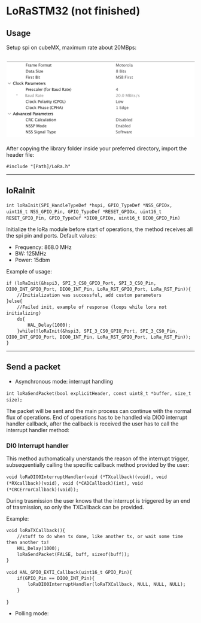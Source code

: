 # LoRaSTM32 (not finished)
## Usage

Setup spi on cubeMX, maximum rate about 20MBps:

![Alt text](Imgs/SPImax.png "Title")
---
After copying the library folder inside your preferred directory, import the header file:

```
#include "[Path]/LoRa.h"
```
---
## loRaInit
`int loRaInit(SPI_HandleTypeDef *hspi, GPIO_TypeDef *NSS_GPIOx, uint16_t NSS_GPIO_Pin, GPIO_TypeDef *RESET_GPIOx, uint16_t RESET_GPIO_Pin, GPIO_TypeDef *DIO0_GPIOx, uint16_t DIO0_GPIO_Pin)`
	     
Initialize the loRa module before start of operations, the method receives all the spi pin and ports.
Default values: 
- Frequency: 868.0 MHz
- BW: 125MHz
- Power: 15dbm
  
Example of usage:
```
if (loRaInit(&hspi3, SPI_3_CS0_GPIO_Port, SPI_3_CS0_Pin, DIO0_INT_GPIO_Port, DIO0_INT_Pin, LoRa_RST_GPIO_Port, LoRa_RST_Pin)){
	//Initialization was successful, add custom parameters
}else{
	//Failed init, example of response (loops while lora not initializing)
	do{
		HAL_Delay(1000);
	}while(!loRaInit(&hspi3, SPI_3_CS0_GPIO_Port, SPI_3_CS0_Pin, DIO0_INT_GPIO_Port, DIO0_INT_Pin, LoRa_RST_GPIO_Port, LoRa_RST_Pin));
}
```

---
## Send a packet
- Asynchronous mode: interrupt handling

`int loRaSendPacket(bool explicitHeader, const uint8_t *buffer, size_t size);`

The packet will be sent and the main process can continue with the normal flux of operations.
End of operations has to be handled via DIO0 interrupt handler callback, after the callback is received the user has to call the interrupt handler method:
### DI0 Interrupt handler

This method authomatically unerstands the reason of the interrupt trigger, subsequentially calling the specific callback method provided by the user:

`void loRaDIO0InterruptHandler(void (*TXcallback)(void), void (*RXcallback)(void), void (*CADCallback)(int), void (*CRCErrorCallback)(void));`

During trasmission the user knows that the interrupt is triggered by an end of trasmission, so only the TXCallback can be provided.

Example:

```
void loRaTXCallback(){
	//stuff to do when tx done, like another tx, or wait some time  then another tx!
	HAL_Delay(1000);
	loRaSendPacket(FALSE, buff, sizeof(buff));
}

void HAL_GPIO_EXTI_Callback(uint16_t GPIO_Pin){
	if(GPIO_Pin == DIO0_INT_Pin){
		loRaDIO0InterruptHandler(loRaTXCallback, NULL, NULL, NULL);
	}

}
```

- Polling mode: 
